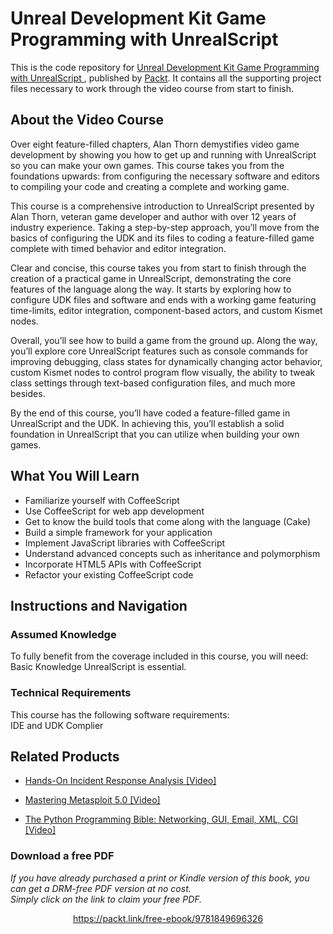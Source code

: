 # Unreal Development Kit Game Programming with UnrealScript 
This is the code repository for [Unreal Development Kit Game Programming with UnrealScript ](https://www.packtpub.com/web-development/building-application-coffeescript-video?utm_source=github&utm_medium=repository&utm_campaign=9781783283675), published by [Packt](https://www.packtpub.com/?utm_source=github). It contains all the supporting project files necessary to work through the video course from start to finish.
## About the Video Course
Over eight feature-filled chapters, Alan Thorn demystifies video game development by showing you how to get up and running with UnrealScript so you can make your own games. This course takes you from the foundations upwards: from configuring the necessary software and editors to compiling your code and creating a complete and working game.

This course is a comprehensive introduction to UnrealScript presented by Alan Thorn, veteran game developer and author with over 12 years of industry experience. Taking a step-by-step approach, you’ll move from the basics of configuring the UDK and its files to coding a feature-filled game complete with timed behavior and editor integration.

Clear and concise, this course takes you from start to finish through the creation of a practical game in UnrealScript, demonstrating the core features of the language along the way. It starts by exploring how to configure UDK files and software and ends with a working game featuring time-limits, editor integration, component-based actors, and custom Kismet nodes.

Overall, you’ll see how to build a game from the ground up. Along the way, you’ll explore core UnrealScript features such as console commands for improving debugging, class states for dynamically changing actor behavior, custom Kismet nodes to control program flow visually, the ability to tweak class settings through text-based configuration files, and much more besides.

By the end of this course, you’ll have coded a feature-filled game in UnrealScript and the UDK. In achieving this, you’ll establish a solid foundation in UnrealScript that you can utilize when building your own games.

<H2>What You Will Learn</H2>
<DIV class=book-info-will-learn-text>
<UL>
<LI>Familiarize yourself with CoffeeScript 
<LI>Use CoffeeScript for web app development 
<LI>Get to know the build tools that come along with the language (Cake) 
<LI>Build a simple framework for your application 
<LI>Implement JavaScript libraries with CoffeeScript 
<LI>Understand advanced concepts such as inheritance and polymorphism 
<LI>Incorporate HTML5 APIs with CoffeeScript 
<LI>Refactor your existing CoffeeScript code </LI></UL></DIV>

## Instructions and Navigation
### Assumed Knowledge
To fully benefit from the coverage included in this course, you will need:<br/>
Basic Knowledge UnrealScript is essential.
### Technical Requirements
This course has the following software requirements:<br/>
IDE and UDK Complier


## Related Products
* [Hands-On Incident Response Analysis [Video]](https://www.packtpub.com/networking-and-servers/hands-incident-response-analysis-video?utm_source=github&utm_medium=repository&utm_campaign=9781838552046)

* [Mastering Metasploit 5.0 [Video]](https://www.packtpub.com/networking-and-servers/mastering-metasploit-50-video?utm_source=github&utm_medium=repository&utm_campaign=9781838551544)

* [The Python Programming Bible: Networking, GUI, Email, XML, CGI [Video]](https://www.packtpub.com/application-development/python-programming-bible-networking-gui-email-xml-cgi-video?utm_source=github&utm_medium=repository&utm_campaign=9781838559960)

### Download a free PDF

 <i>If you have already purchased a print or Kindle version of this book, you can get a DRM-free PDF version at no cost.<br>Simply click on the link to claim your free PDF.</i>
<p align="center"> <a href="https://packt.link/free-ebook/9781849696326">https://packt.link/free-ebook/9781849696326 </a> </p>